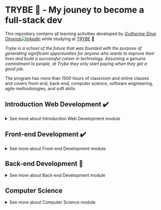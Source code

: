 # TRYBE :rocket: - My jouney to become a full-stack dev

This repository contains all learning activities developed by *[Guilherme Silva Oliveira![linkedIn](https://user-images.githubusercontent.com/64224044/92247653-e5267380-ee9d-11ea-995b-bbaede677424.png)](https://www.linkedin.com/in/guilhermesilva-oliveira/)*  while studying at [TRYBE](https://www.betrybe.com/) :rocket:

*Trybe is a school of the future that was founded with the purpose of generating significant opportunities for anyone who wants to improve their lives and build a successful career in technology. Assuming a genuine commitment to people, at Trybe they only start paying when they get a good job.*

The program has more than *1500 hours* of classroom and online classes and covers front-end, back-end, computer science, software engineering, agile methodologies, and soft skills.

<!-- MODULO 1 - INTRODUÇÃO -->
## Introduction Web Development :heavy_check_mark:
<details>
  <summary>See more about Introduction Web Development module</summary><br>
  <!-- BLOCK 1 -->
  <details>
  <summary>Block 1: Unix, Bash and Shell Script</summary><br>

  > - [x] 1-3: *Setup*
  > - [x] 1-3: *Fundamentals of Web Development*
  > - [x] 1-3: *Introduction - Unix & Shell*
  > - [x] 1-3: *Unix & Bash - Part 1*
  > - [x] 1-4: *Unix & Bash - Part 2*
  > - [x] 1-5: *Shell Script*

  </details>
  <!-- BLOCK 2 -->
  <details>
  <summary>Block 2: Git, GitHub and Internet</summary><br>

  > - [x] 2-1: *Git & GitHub - What it is and what it is for*
  > - [x] 2-2: *Git & GitHub - Understanding the commands*
  > - [x] 2-3: *Internet - Understanding how it works*

  </details>
  <!-- BLOCK 3 -->
  <details>
  <summary>Block 3: Introduction to HTML and CSS</summary><br>

  > - [x] 3-1: *Introduction - HTML & CSS*
  > - [x] 3-1: *HTML & CSS - Page structures*
  > - [x] 3-2: *HTML & CSS - Getting Started with CSS*
  > - [x] 3-3: *HTML & CSS - Selectors and positioning*
  > - [x] 3-4: *Semantic HTML*
  > - [x] *[Project - HTML & CSS](https://gui-alucard.github.io/Block03-Project-HTML-CSS/project-html-css/)*

  </details>
  <!-- BLOCK 4 -->
  <details>
  <summary>Block 4: Introduction - JavaScript</summary><br>

  > - [x] 4-1: *Introduction - JavaScript*4-1: *JavaScript - Getting Started*
  > - [x] 4-2: *JavaScript - Array and For Loop*
  > - [x] 4-3: *JavaScript - Programming Logic and Algorithms*
  > - [x] 4-4: *Objects and functions*

  </details>

  <!-- BLOCK 5 -->
  <details>
  <summary>Block 5: Introduction - JavaScript - Projects</summary><br>

  > - [x] 5-1: *JavaScript - DOM and selectors*
  > - [x] 5-2: *JavaScript - Working with elements*
  > - [x] 5-3: *JavaScript - Events*
  > - [x] 5-4: *JavaScript - Web Storage*
  > - [x] 5-5: *Introduction - JavaScript - Projects*
  > - [x] *[Project - Meme Generator](https://gui-alucard.github.io/Block05-Project-Meme-Generator/)*
  > - [x] *[Project - Art with Pixels](https://gui-alucard.github.io/Block05-Project-Art-with-Pixels/)*
  > - [x] *[Project - Task List](https://gui-alucard.github.io/Block05-Project-Task-List/)*
  > - [x] 5-7: *(Bonus) Project - Guess the Color*
  > - [x] 5-7: *(Bonus) Project - Mysterious Card*

  </details>

  <!-- BLOCK 6 -->
  <details>
  <summary>Block 6: Introduction - Front-end</summary><br>

  > - [x] 6-1: *Introduction - Front-end*
  > - [x] 6-1: *HTML & CSS - Forms*
  > - [x] 6-2: *JavaScript libraries and CSS frameworks*
  > - [x] 6-3: *Introduction - CSS Flexbox*
  > - [x] 6-3: *CSS Flexbox - Part 1*
  > - [x] 6-4: *CSS Flexbox - Part 2*
  > - [x] 6-5: *Responsive CSS - Mobile First*
  > - [x] *[Project - Facebook home](https://gui-alucard.github.io/Block06-Project-Facebook-home/)*

  </details>

  <!-- BLOCK 7 -->
  <details>
  <summary>Block 7: JavaScript ES6 & Unit Tests</summary><br>

  > - [x] 7-1: *JavaScript ES6 - let, const, arrow functions and template literals*
  > - [x] 7-2: *JavaScript ES6 - Objects*
  > - [x] 7-3: *JavaScript unit tests*
  > - [x] *[Project - JavaScript Unit Tests](https://github.com/Gui-Alucard/Block07-Project-JavaScript-Unit-Tests)*

  </details>

  <!-- BLOCK 8 -->
  <details>
  <summary>Block 8: JavaScript ES6</summary>

  > - [x] 8-1: *JavaScript ES6 - Higher Order Functions - forEach, find, some, every, sort*
  > - [x] 8-2: *JavaScript ES6 - Higher Order Functions - map and filter*
  > - [x] 8-3: *JavaScript ES6 - Higher Order Functions - reduce*
  > - [x] 8-4: *JavaScript ES6 - spread operator, rest parameter, destructuring and more*
  > - [x] *[Project - Zoo functions](https://github.com/Gui-Alucard/Block08-Project-Zoo-functions)*

  </details>

  <!-- BLOCK 9 -->
  <details>
  <summary>Block 9: Asynchronicity & Callbacks</summary>

  > - [x] 9-1: *Asynchronous JavaScript and Callbacks*
  > - [x] 9-2: *JavaScript Promises*
  > - [x] *[Project - Shopping Cart](https://gui-alucard.github.io/Block09-Project_Shop_cart/)*

  </details>

  <!-- BLOCK 10 -->
  <details>
  <summary>Block 10: Jest</summary>

  > - [x] 10-1: *First steps at Jest*
  > - [x] 10-2: *Jest - Asynchronous Tests*
  > - [x] 10-3: *Jest - Simulating behaviors*
  > - [x] *[Project - Asynchronous Jest and Mocking](https://github.com/Gui-Alucard/Block10-Project_Mock_Assync)*

  </details>
</details>

<!-- MODULO 2 - FRONT-END -->
## Front-end Development :heavy_check_mark:
<details>
  <summary>​See more about Front-end Development module</summary><br>
  <!-- BLOCK 11 -->
  <details>
  <summary>Block 11: Introduction - React</summary>

  > - [x] 11-1: *Introduction - React*
  > - [x] 11-1: *'Hello, world!' in React!*
  > - [x] 11-2: *React Components*
  > - [x] *[Project - Movie Cards Library](https://gui-alucard.github.io/Block11-Project_Movie_Card/)*

  </details>

  <!-- BLOCK 12 -->
  <details>
  <summary>Block 12: React</summary>

  > - [x] 12-1: *Components with status and events*
  > - [x] 12-2: *React  forms*
  > - [x] *[Project - Movie Cards Library Stateful](https://gui-alucard.github.io/Block12-Project_MovieCard_Stateful/)*

  </details>

  <!-- BLOCK 13 -->
  <details>
  <summary>Block 13: React</summary>

  > - [x] 13-1: *Components life cycle*
  > - [x] 13-2: *React Router*
  > - [x] *[Project - Movie Cards Library CRUD](https://gui-alucard.github.io/Block13-Project_MovieCard_CRUD/)*

  </details>

  <!-- BLOCK 14 -->
  <details>
  <summary>Block 14: Agile Methodologies</summary>

  > - [x] 14-1: *Agile Methodologies*
  > - [x] *[Project - Frontend Online Store](https://gui-alucard.github.io/Block14-Project-Agile/)*

  </details>

  <!-- BLOCK 15 -->
  <details>
  <summary>Block 15: Automated Tests with React Testing Library</summary>

  > - [x] 15-1: *RTL - First steps*
  > - [x] 15-2: *RTL - Mocks and Inputs*
  > - [x] 15-3: *RTL - Testing React Router*
  > - [x] *[Project - React Tests](https://github.com/Gui-Alucard/Block15-Project-RTL)*

  </details>

  <!-- BLOCK 16 -->
  <details>
  <summary>Block 16: State Management with Redux</summary>

  > - [X] 16-1: *Introduction to Redux*
  > - [X] 16-2: *React with Redux - Part 1*
  > - [X] 16-3: *React with Redux - Practice*
  > - [X] 16-4: *React with Redux - Part 2*
  > - [X] 16-5: *Synchronous tests with React-Redux*
  > - [x] *[Project - Wallet - UPLOADING]()*

  </details>

  <!-- BLOCK 17 -->
  <details>
  <summary>Block 17: Project Trivia Game</summary>

  > - [x] *[Project - Trivia Game - UPLOADING]()*

  </details>

  <!-- BLOCK 18 -->
  <details>
  <summary>Block 18: Context API and React Hooks</summary>

  > - [X] 18-1: *React Context API*
  > - [X] 18-2: *React Hooks - useState and useContext*
  > - [X] 18-3: *React Hooks - useEffect and custom Hooks*
  > - [x] *[Project - Datatable StarWars with Context API and Hooks - UPLOADING]()*

  </details>

  <!-- BLOCK 19 -->
  <details>
  <summary>Block 19: Final Front-end Project</summary>

  > - [x] *[Project - Recipe App](https://gui-alucard.github.io/app-receitas/)*

  </details>
​</details>

<!-- MODULO 3 - BACK-END -->
## Back-end Development :pushpin:
<details>
  <summary>​See more about Back-end Development module</summary>
  <!-- BLOCK 20 -->
  <details>
  <summary>Block 20: Introduction - Relational Databases</summary> :heavy_check_mark:

  > - [X] 20-1: *Introduction - Back-end* :heavy_check_mark:
  > - [X] 20-1: *Introduction - Relational databases* :heavy_check_mark:
  > - [X] 20-1: *SQL database* :heavy_check_mark:
  > - [X] 20-2: *Finding data in a database* :heavy_check_mark:
  > - [X] 20-3: *Filtering data specifically* :heavy_check_mark:
  > - [X] 20-4: *Manipulating tables* :heavy_check_mark:
  > - [X] 20-5: *Project - All For One* :heavy_check_mark:

  </details>

  <!-- BLOCK 21 -->
  <details>
  <summary>Block 21: Relational Databases</summary> :heavy_check_mark:

  > - [X] 21-1: *Most used functions in SQL* :heavy_check_mark:
  > - [X] 21-2: *Uncomplicating JOINs and UNIONs* :heavy_check_mark:
  > - [X] 21-3: *Stored Routines & Subqueries* :heavy_check_mark:
  > - [X] 21-4: *Project - Vocabulary Booster* :heavy_check_mark:

  </details>

  <!-- BLOCK 22 -->
  <details>
  <summary>Block 22: Relational Databases</summary> :heavy_check_mark:

  > - [X] 22-1: *Transforming ideas into a database model* :heavy_check_mark:
  > - [X] 22-2: *Normalization, Normal Shapes and Dumps* :heavy_check_mark:
  > - [X] 22-3: *Transforming ideas into a database model - Part 2* :heavy_check_mark:
  > - [X] 21-4: *Project - One For All* :heavy_check_mark:

  </details>

  <!-- BLOCK 23 -->
  <details>
  <summary>Block 23: Introduction - NoSQL</summary> :heavy_check_mark:

  > - [x] 23-1: *Introduction - NoSQL* :heavy_check_mark:
  > - [x] 23-2: *MongoDB - Introduction* :heavy_check_mark:
  > - [x] 23-3: *Filter Operators* :heavy_check_mark:
  > - [x] 23-4: *Project - Data Flights* :heavy_check_mark:

  </details>

  <!-- BLOCK 24 -->
  <details>
  <summary>Block 24: Updates</summary> :heavy_check_mark:

  > - [x] 24-1: *Simple Updates* :heavy_check_mark:
  > - [x] 24-2: *Complex Updates - Arrays* :heavy_check_mark:
  > - [x] 24-3: *Reads & Searchs - Arrays* :heavy_check_mark:
  > - [x] 24-4: *Project - Commerce* :heavy_check_mark:

  </details>

  <!-- BLOCK 25 -->
  <details>
  <summary>Block 25: Aggregation Framework</summary> :heavy_check_mark:

  > - [x] 25-1: *Aggregation Framework - Part 1* :heavy_check_mark:
  > - [x] 25-2: *Aggregation Framework - Part 2* :heavy_check_mark:
  > - [x] 24-3: *Project - Aggregations* :heavy_check_mark:

  </details>

  <!-- BLOCK 26 -->
  <details>
  <summary>Block 26: NodeJS</summary> :heavy_check_mark:

  > - [x] 26-1: *What It Is - NodeJS* :heavy_check_mark:
  > - [x] 26-1: *NodeJS - Introduction* :heavy_check_mark:
  > - [x] 26-2: *NodeJS - Asynchronous Flow* :heavy_check_mark:
  > - [x] 26-3: *NodeJS - Architecture* :heavy_check_mark:
  > - [x] 26-4: *Express: HTTP with Node.js* :heavy_check_mark:
  > - [x] 26-5: *Practicing Express* :heavy_check_mark:
  > - [x] 26-6: *Software Architecture - Introduction to MVC* :heavy_check_mark:
  > - [x] 26-7: *Project - Crush Manager* :heavy_check_mark:

  </details>

  <!-- BLOCK 27 -->
  <details>
  <summary>Block 27: Software Architecture</summary> :heavy_check_mark:

  > - [x] 27-1: *Software Architecture - Model Layer* :heavy_check_mark:
  > - [x] 27-2: *Software Architecture - Controller & Service Layer* :heavy_check_mark:
  > - [x] 27-3: *Web Architecture - Rest & Restful* :heavy_check_mark:
  > - [ ] 27-4: *Project - Store Manager*

  </details>

  <!-- BLOCK 28 -->
  <details>
  <summary>Block 28: Node - JSON Web Token</summary> :pushpin:

  > - [ ] 28-1: *NodeJS - JWT - (JSON Web Token)* :pushpin:
  > - [ ] 28-2: *NodeJS - Upload files with Multer*
  > - [ ] 28-3: *Project - Cookmaster version 2 ​*

  </details>

  <!-- BLOCK 29 -->
  <details>
  <summary>Block 29: Introduction - Deploy</summary>

  > - [ ] 29-1: *Introduction - Deploy*
  > - [ ] 29-1: *Infrastructure - Deploy with Heroku*
  > - [ ] 29-2: *Deploy - Process Managers*
  > - [ ] 29-3: *Project - Stranger Things*

  </details>

  <!-- BLOCK 30 -->
  <details>
  <summary>Block 30: Project - Trybeer</summary>

    > - [ ] 30-1: *Project - Trybeer*

  </details>

  <!-- BLOCK 31 -->
  <details>
  <summary>Block 31: Architecture and Tests</summary>

  > - [ ] 31-1: *Architecture - SOLID Principles*
  > - [ ] 31-2: *ORM - Interface between application and database*
  > - [ ] 31-3: *Software Architecture - DDD*
  > - [ ] 31-4: *Good practices writing tests*
  > - [ ] 31-5: *Project - Blogs API*

  </details>

  <!-- BLOCK 32 -->
  <details>
  <summary>Block 32: Sockets</summary>

  > - [ ] 32-1: *Sockets - TCP/UDP & NET*
  > - [ ] 32-2: *Sockets - Socket.io*
  > - [ ] 32-3: *Project - Webchat*

  </details>

  <!-- BLOCK 33 -->
  <details>
  <summary>Block 33: Project - Trybeer v2</summary>

  > - [ ] 33-1: *Project - Trybeer v2*

  </details>
</details>

<!-- MODULO 4 - COMPUTER SCIENCE -->
## ​Computer Science
<details>
  <summary>See more about ​Computer Science module</summary>
  <!-- BLOCK 34 -->
  <details>
  <summary>Block 34: Introduction - Computer Science</summary>

  > - [ ] 34-1: *Introduction - Computer Science*
  > - [ ] 34-2: *Computers Architecture*
  > - [ ] 34-3: *Computers networks, tools and security*
  > - [ ] 34-4: *Project - Exploring protocols*

  </details>

  <!-- BLOCK 35 -->
  <details>
  <summary>Block 35: Python</summary>

  > - [ ] 35-1: *Learning Python*
  > - [ ] 35-2: *Tests and Exceptions*
  > - [ ] 35-3: *Data Input and Output*
  > - [ ] 35-4: *Data Scraping*
  > - [ ] 35-5: *Project - Tech news*

  </details>

  <!-- BLOCK 36 -->
  <details>
  <summary>Block 36: Object Oriented Programming</summary>

  > - [ ] 36-1: *Introduction to object oriented programming*
  > - [ ] 36-2: *Object oriented programming in practice*
  > - [ ] 36-3: *Project patterns*
  > - [ ] 36-4: *Project - Stock Reports*

  </details>

  <!-- BLOCK 37 -->
  <details>
  <summary>Block 37: Data Structure I</summary>

  > - [ ] 37-1: *Data Structure I - Arrays*
  > - [ ] 37-2: *Data Structure I - Algorithms Complexity*
  > - [ ] 37-3: *Recursion and Strategies to solve problems*
  > - [ ] 37-4: *Sorting and Searching Algorithms*
  > - [ ] 37-5: *Project - Algorithms*

  </details>

  <!-- BLOCK 38 -->
  <details>
  <summary>Block 38: Data Structure II</summary>

  > - [ ] 38-1: *Data Structure II - Hash maps & Dict*
  > - [ ] 38-2: *Data Structure II - Set*
  > - [ ] 38-3: *Project - Restaurant Orders*

  </details>

  <!-- BLOCK 39 -->
  <details>
  <summary>Block 39: Data Structure III</summary>

  > - [ ] 39-1: *Data Structure III - Stacks*
  > - [ ] 39-2: *Data Structure III - Deque*
  > - [ ] 39-3: *Data Structure III - Node and Connected Lists*
  > - [ ] 39-4: *Data Structure III - Doubly Connected Lists*
  > - [ ] 39-5: *Project - TING - Trybe Is Not Google*

  </details>
</details>
